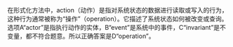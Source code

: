 在形式化方法中，action（动作）是指对系统状态的数据进行读取或写入的行为，这种行为通常被称为“操作”（operation）。它描述了系统状态如何被改变或查询。选项A“actor”是指执行动作的实体，B“event”是系统中的事件，C“invariant”是不变量，都不符合题意。所以正确答案是D“operation”。